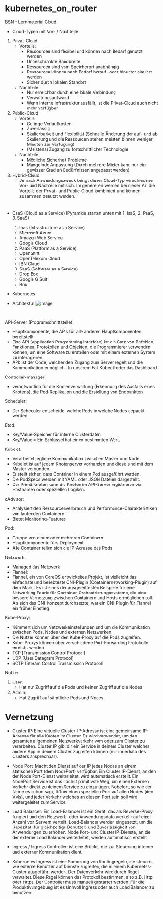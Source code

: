 # kubernetes_on_router

BSN – Lernmaterial
Cloud
-	Cloud-Typen mit Vor- / Nachteile
  1. Privat-Cloud
      - Vorteile:
        - Ressourcen sind flexibel und können nach Bedarf genutzt werden
        - Unbeschränkte Bandbreite
        - Ressourcen sind vom Speicherort unabhängig
        - Ressourcen können nach Bedarf herauf- oder hinunter skaliert werden
        - Sicher durch lokalen Standort
      -	Nachteile:
        -	Nur erreichbar durch eine lokale Verbindung
        -	Verwaltungsaufwand
        -	Wenn interne Infrastruktur ausfällt, ist die Privat-Cloud auch nicht mehr verfügbar
  2. Public-Cloud
      -	Vorteile
        - Geringe Vorlaufkosten
        - Zuverlässig
        - Skalierbarkeit und Flexibilität (Schnelle Änderung der auf- und ab Skalierung und die Ressourcen stehen meisten binnen weniger Minuten zur Verfügung)
        - (Meistens) Zugang zu fortschrittlicher Technologie
      -	Nachteile
        -	Mögliche Sicherheit Probleme
        -	Mangelnde Anpassung (Durch mehrere Mieter kann nur ein gewisser Grad an Bedürfnissen angepasst werden)
  3.	Hybrid-Cloud
        - Je nach Anwendungszweck bringt dieser Cloud-Typ verschiedene Vor- und Nachteile mit sich. Im generellen werden bei dieser Art die Vorteile der Privat- und Public-Cloud           kombiniert und können zusammen genutzt werden.
#

- CaaS (Cloud as a Service) (Pyramide starten unten mit  1. IaaS, 2. PaaS, 3. SaaS)
  1. Iaas (Infrastructure as a Service)
    -	Microsoft Azure
    -	Amazon Web Service
    -	Google Cloud
  2. PaaS (Platform as a Service)
    -	OpenShift
    -	OpenTelekom Cloud
    -	IBN Cloud
  3. SaaS (Software as a Service)
    -	Drop Box
    -	Google G Suit
    -	Box

-	Kubernetes
  -	Architektur
 ![image](https://user-images.githubusercontent.com/93722657/146398330-2150cce0-e500-40f9-8706-5d595c0fabbe.png)

 

API-Server (Programschnittstelle):  
-	Hauptkomponente, die APIs für alle anderen Hauptkomponenten bereitstellt 
-	Eine API (Application Programming Interface) ist ein Satz von Befehlen, Funktionen, Protokollen und Objekten, die Programmierer verwenden können, um eine Software zu erstellen oder mit einem externen System zu interagieren. 
-	API: Ist der Code, welcher den Zugang zum Server regelt und die Kommunikation ermöglicht. In unserem Fall Kubectl oder das Dashboard 

Controller-manager: 
-	verantwortlich für die Knotenverwaltung (Erkennung des Ausfalls eines Knotens), die Pod-Replikation und die Erstellung von Endpunkten 
 
Scheduler: 
-	Der Scheduler entscheidet welche Pods in welche Nodes gepackt werden. 
 
Etcd: 
-	Key/Value-Speicher für interne Clusterdaten 
-	Key/Value = Ein Schlüssel hat einen bestimmten Wert. 
 
Kubelet: 
-	Verarbeitet jegliche Kommunikation zwischen Master und Node.  
-	Kubelet ist auf jedem Knotenserver vorhanden und diese sind mit dem Master verbunden 
-	Er stellt sicher, dass Container in einem Pod ausgeführt werden. 
-	Die PodSpecs werden mit YAML oder JSON Dateien dargestellt. 
-	Der Primärknoten kann die Knoten im API-Server registrieren via Hostnamen oder speziellen Logiken. 
 
cAdvisor: 
-	Analysiert den Ressourcenverbrauch und Performance-Charakteristiken von laufenden Containern 
-	Bietet Monitoring-Features 
 
Pod: 
-	Gruppe von einem oder mehreren Containern 
-	Hauptkomponente fürs Deployment 
-	Alle Container teilen sich die IP-Adresse des Pods 
 
 
Netzwerk: 
-	Managed das Netzwerk 
-	Flannel: 
-	Flannel, ein von CoreOS entwickeltes Projekt, ist vielleicht das einfachste und beliebteste CNI-Plugin (Containernetworking-Plugin) auf dem Markt. Es ist eines der ausgereiftesten Beispiele für eine Networking Fabric für Container-Orchestrierungssysteme, die eine bessere Vernetzung zwischen Containern und Hosts ermöglichen soll. Als sich das CNI-Konzept durchsetzte, war ein CNI-Plugin für Flannel ein früher Einstieg. 
 


Kube-Proxy: 
-	Kümmert sich um Netzwerkeinstellungen und um die Kommunikation zwischen Pods, Nodes und externen Netzwerken. 
-	Die Nutzer können über den Kube-Proxy auf die Pods zugreifen. 
-	Kube-Proxys können über verschiedene Port-Forwarding Protokolle erreicht werden 
  -	TCP [Transmission Control Protocol] 
  -	UDP [User Datagram Protocol] 
  -	SCTP [Stream Control Transmission Protocol] 


 
Nutzer: 
1. User: 
   - Hat nur Zugriff auf die Pods und keinen Zugriff auf die Nodes 
2. Admin: 
   - Hat Zugriff auf sämtliche Pods und Nodes 
 

# Vernetzung
- Cluster IP: Eine virtuelle Cluster-IP-Adresse ist eine gemeinsame IP-Adresse für alle Knoten im Cluster. Es wird verwendet, um den gesamten allgemeinen Netzwerkverkehr vom oder zum Cluster zu verarbeiten. Cluster IP gibt dir ein Service in deinem Cluster welches andere App in deinem Cluster zugreifen können (nur innerhalb des Clusters ansprechbar). 
  
 
- Node Port: Macht den Dienst auf der IP jedes Nodes an einem statischen Port (dem NodePort) verfügbar. Ein Cluster IP-Dienst, an den der Node Port-Dienst weiterleitet, wird automatisch erstellt. Ein NodePort Service ist das höchst primitivste Weg, um einen Externen Verkehr direkt zu deinem Service zu einzufügen. Nobelort, so wie der Name es schon sagt, öffnet einen speziellen Port auf allen Nodes (den VMs), und jeder Verkehr welches an diesem Port sein soll wird weitergeleitet zum Service.  
  
 
- Load Balancer: Ein Load-Balancer ist ein Gerät, das als Reverse-Proxy fungiert und den Netzwerk- oder Anwendungsdatenverkehr auf eine Anzahl von Servern verteilt. Load-Balancer werden eingesetzt, um die Kapazität (für gleichzeitige Benutzer) und Zuverlässigkeit von Anwendungen zu erhöhen. Node Port- und Cluster IP-Dienste, an die der externe Load Balancer weiterleitet, werden automatisch erstellt. 
  
- Ingress / Ingress Controller: ist eine Brücke, die zur Steuerung interner und externer Kommunikation dient. 

- Kubernetes Ingress ist eine Sammlung von Routingregeln, die steuern, wie externe Benutzer auf Dienste zugreifen, die in einem Kubernetes-Cluster ausgeführt werden. Der Datenverkehr wird durch Regel verwaltet. Diese Regel können das Protokoll bestimmen, also z.B. Http oder Https. Der Controller muss manuell gestartet werden. Für die Produktivumgebung ist es sinnvoll Ingress oder auch Load Balancer zu benutzen. 
 


